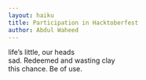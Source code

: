 ```yaml
---
layout: haiku
title: Participation in Hacktoberfest
author: Abdul Waheed
---
```


life’s little, our heads <br>
sad. Redeemed and wasting clay <br>
this chance. Be of use. <br>

